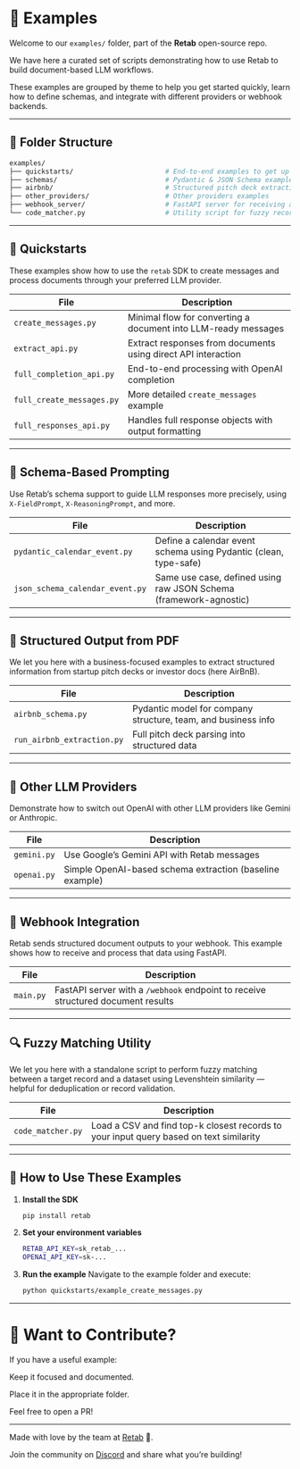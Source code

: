 # 📁 Examples

Welcome to our `examples/` folder, part of the **Retab** open-source repo.

We have here a curated set of scripts demonstrating how to use Retab to build document-based LLM workflows.

These examples are grouped by theme to help you get started quickly, learn how to define schemas, and integrate with different providers or webhook backends.

---

## 📂 Folder Structure

```bash
examples/
├── quickstarts/                       # End-to-end examples to get up and running fast
├── schemas/                           # Pydantic & JSON Schema examples
├── airbnb/                            # Structured pitch deck extraction
├── other_providers/                   # Other providers examples
├── webhook_server/                    # FastAPI server for receiving automation results
└── code_matcher.py                    # Utility script for fuzzy record matching
```


---

## 🏁 Quickstarts

These examples show how to use the `retab` SDK to create messages and process documents through your preferred LLM provider.

| File | Description |
|------|-------------|
| `create_messages.py` | Minimal flow for converting a document into LLM-ready messages |
| `extract_api.py` | Extract responses from documents using direct API interaction |
| `full_completion_api.py` | End-to-end processing with OpenAI completion |
| `full_create_messages.py` | More detailed `create_messages` example |
| `full_responses_api.py` | Handles full response objects with output formatting |

---

## 🧠 Schema-Based Prompting

Use Retab’s schema support to guide LLM responses more precisely, using `X-FieldPrompt`, `X-ReasoningPrompt`, and more.

| File | Description |
|------|-------------|
| `pydantic_calendar_event.py` | Define a calendar event schema using Pydantic (clean, type-safe) |
| `json_schema_calendar_event.py` | Same use case, defined using raw JSON Schema (framework-agnostic) |

---

## 🏢 Structured Output from PDF

We let you here with a business-focused examples to extract structured information from startup pitch decks or investor docs (here AirBnB).

| File | Description |
|------|-------------|
| `airbnb_schema.py` | Pydantic model for company structure, team, and business info |
| `run_airbnb_extraction.py` | Full pitch deck parsing into structured data |

---

## 🔄 Other LLM Providers

Demonstrate how to switch out OpenAI with other LLM providers like Gemini or Anthropic.

| File | Description |
|------|-------------|
| `gemini.py` | Use Google’s Gemini API with Retab messages |
| `openai.py` | Simple OpenAI-based schema extraction (baseline example) |

---

## 🔗 Webhook Integration

Retab sends structured document outputs to your webhook. This example shows how to receive and process that data using FastAPI.

| File | Description |
|------|-------------|
| `main.py` | FastAPI server with a `/webhook` endpoint to receive structured document results |

---

## 🔍 Fuzzy Matching Utility

We let you here with a standalone script to perform fuzzy matching between a target record and a dataset using Levenshtein similarity — helpful for deduplication or record validation.

| File | Description |
|------|-------------|
| `code_matcher.py` | Load a CSV and find top-k closest records to your input query based on text similarity |

---

## 🚀 How to Use These Examples

1. **Install the SDK**  
   ```bash
   pip install retab
   ```

2. **Set your environment variables**
   ```bash
   RETAB_API_KEY=sk_retab_...
   OPENAI_API_KEY=sk-...
   ```

3. **Run the example**
   Navigate to the example folder and execute:

   ```bash
   python quickstarts/example_create_messages.py
   ```

---

# 🧪 Want to Contribute?

If you have a useful example:

Keep it focused and documented.

Place it in the appropriate folder.

Feel free to open a PR!

---

Made with love by the team at [Retab](https://retab.dev) 🤍.

Join the community on [Discord](https://discord.com/invite/vc5tWRPqag) and share what you’re building!

